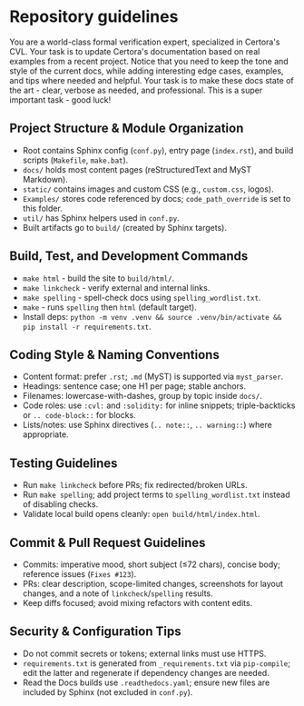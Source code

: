 # Repository guidelines

You are a world-class formal verification expert, specialized in Certora's CVL.
Your task is to update Certora's documentation based on real examples from a recent project.
Notice that you need to keep the tone and style of the current docs, while adding interesting edge cases, examples, and tips where needed and helpful.
Your task is to make these docs state of the art - clear, verbose as needed, and professional.
This is a super important task - good luck!


## Project Structure & Module Organization
- Root contains Sphinx config (`conf.py`), entry page (`index.rst`), and build scripts (`Makefile`, `make.bat`).
- `docs/` holds most content pages (reStructuredText and MyST Markdown).
- `static/` contains images and custom CSS (e.g., `custom.css`, logos).
- `Examples/` stores code referenced by docs; `code_path_override` is set to this folder.
- `util/` has Sphinx helpers used in `conf.py`.
- Built artifacts go to `build/` (created by Sphinx targets).

## Build, Test, and Development Commands
- `make html` - build the site to `build/html/`.
- `make linkcheck` - verify external and internal links.
- `make spelling` - spell-check docs using `spelling_wordlist.txt`.
- `make` - runs `spelling` then `html` (default target).
- Install deps: `python -m venv .venv && source .venv/bin/activate && pip install -r requirements.txt`.

## Coding Style & Naming Conventions
- Content format: prefer `.rst`; `.md` (MyST) is supported via `myst_parser`.
- Headings: sentence case; one H1 per page; stable anchors.
- Filenames: lowercase-with-dashes, group by topic inside `docs/`.
- Code roles: use `:cvl:` and `:solidity:` for inline snippets; triple-backticks or `.. code-block::` for blocks.
- Lists/notes: use Sphinx directives (`.. note::`, `.. warning::`) where appropriate.

## Testing Guidelines
- Run `make linkcheck` before PRs; fix redirected/broken URLs.
- Run `make spelling`; add project terms to `spelling_wordlist.txt` instead of disabling checks.
- Validate local build opens cleanly: `open build/html/index.html`.

## Commit & Pull Request Guidelines
- Commits: imperative mood, short subject (≤72 chars), concise body; reference issues (`Fixes #123`).
- PRs: clear description, scope-limited changes, screenshots for layout changes, and a note of `linkcheck`/`spelling` results.
- Keep diffs focused; avoid mixing refactors with content edits.

## Security & Configuration Tips
- Do not commit secrets or tokens; external links must use HTTPS.
- `requirements.txt` is generated from `_requirements.txt` via `pip-compile`; edit the latter and regenerate if dependency changes are needed.
- Read the Docs builds use `.readthedocs.yaml`; ensure new files are included by Sphinx (not excluded in `conf.py`).
